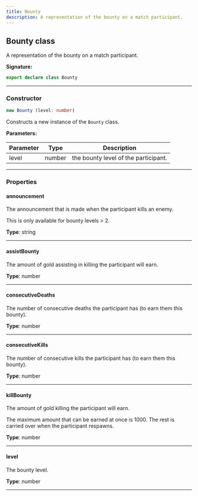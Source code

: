 ```yaml
---
title: Bounty
description: A representation of the bounty on a match participant.
---
```


## Bounty class

A representation of the bounty on a match participant.

**Signature:**

```ts
export declare class Bounty 
```

---

### Constructor

```ts
new Bounty (level: number)
```

Constructs a new instance of the `Bounty` class.

**Parameters:**

| Parameter | Type | Description |
| --------- | ---- | ----------- |
| level | number | the bounty level of the participant. |
---

### Properties

#### announcement

The announcement that is made when the participant kills an enemy.


This is only available for bounty levels \> 2.



**Type**: string

---

#### assistBounty

The amount of gold assisting in killing the participant will earn.



**Type**: number

---

#### consecutiveDeaths

The number of consecutive deaths the participant has (to earn them this bounty).



**Type**: number

---

#### consecutiveKills

The number of consecutive kills the participant has (to earn them this bounty).



**Type**: number

---

#### killBounty

The amount of gold killing the participant will earn.


The maximum amount that can be earned at once is 1000. The rest is carried over when the participant respawns.



**Type**: number

---

#### level

The bounty level.



**Type**: number

---

